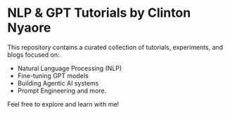 # NLP & GPT Tutorials by Clinton Nyaore

This repository contains a curated collection of tutorials, experiments, and blogs focused on:
- Natural Language Processing (NLP)
- Fine-tuning GPT models
- Building Agentic AI systems
- Prompt Engineering and more.

Feel free to explore and learn with me!
